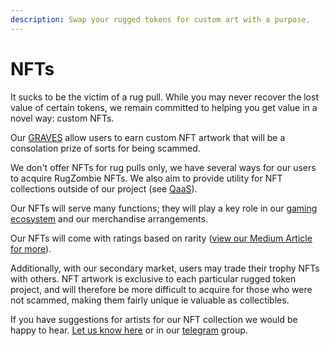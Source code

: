 ```yaml
---
description: Swap your rugged tokens for custom art with a purpose.
---
```


# NFTs

It sucks to be the victim of a rug pull. While you may never recover the lost value of certain tokens, we remain committed to helping you get value in a novel way: custom NFTs.&#x20;

Our [GRAVES](graves/) allow users to earn custom NFT artwork that will be a consolation prize of sorts for being scammed.&#x20;

We don't offer NFTs for rug pulls only, we have several ways for our users to acquire RugZombie NFTs. We also aim to provide utility for NFT collections outside of our project (see [QaaS](../../nft-+-gamefi-services/quest-as-a-service-qaas.md)).

Our NFTs will serve many functions; they will play a key role in our  [gaming ecosystem](./) and our merchandise arrangements.

Our NFTs will come with ratings based on rarity ([view our Medium Article for more](https://rugzombie.medium.com/retiring-graves-and-grave-multipliers-on-rugzombie-afb823e249e3?source=user\_profile---------23----------------------------)).

Additionally, with our secondary market, users may trade their trophy NFTs with others. NFT artwork is exclusive to each particular rugged token project, and will therefore be more difficult to acquire for those who were not scammed, making them fairly unique ie valuable as collectibles.&#x20;

If you have suggestions for artists for our NFT collection we would be happy to hear. [Let us know here](../../feedback-suggestions-and-bug-bounty.md) or in our [telegram](../../other-links/socials.md) group.
